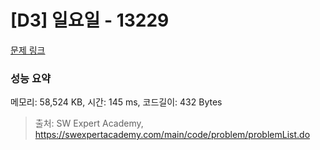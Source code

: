 # [D3] 일요일 - 13229 

[문제 링크](https://swexpertacademy.com/main/code/problem/problemDetail.do?contestProbId=AX0SaDW6L2oDFASs) 

### 성능 요약

메모리: 58,524 KB, 시간: 145 ms, 코드길이: 432 Bytes



> 출처: SW Expert Academy, https://swexpertacademy.com/main/code/problem/problemList.do
